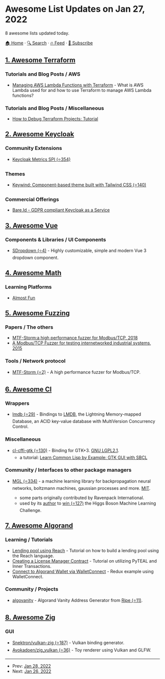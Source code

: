 # Awesome List Updates on Jan 27, 2022

8 awesome lists updated today.

[🏠 Home](/README.md) · [🔍 Search](https://test.trackawesomelist.com/search/) · [🔥 Feed](https://test.trackawesomelist.com/feed.xml) · [📮 Subscribe](https://trackawesomelist.us17.list-manage.com/subscribe?u=d2f0117aa829c83a63ec63c2f&id=36a103854c)



## [1. Awesome Terraform](/content/shuaibiyy/awesome-terraform/README.md)

### Tutorials and Blog Posts / AWS

*   [Managing AWS Lambda Functions with Terraform](https://spacelift.io/blog/terraform-aws-lambda) - What is AWS Lambda used for and how to use Terraform to manage AWS Lambda functions?

### Tutorials and Blog Posts / Miscellaneous

*   [How to Debug Terraform Projects: Tutorial](https://spacelift.io/blog/terraform-debug)

## [2. Awesome Keycloak](/content/thomasdarimont/awesome-keycloak/README.md)

### Community Extensions

*   [Keycloak Metrics SPI (⭐354)](https://github.com/aerogear/keycloak-metrics-spi)

### Themes

*   [Keywind: Component-based theme built with Tailwind CSS (⭐140)](https://github.com/lukin/keywind)

### Commercial Offerings

*   [Bare.Id - GDPR compliant Keycloak as a Service](https://bare.id/)

## [3. Awesome Vue](/content/vuejs/awesome-vue/README.md)

### Components & Libraries / UI Components

*   [SDropdown (⭐4)](https://github.com/storinka/dropdown) - Highly customizable, simple and modern Vue 3 dropdown component.

## [4. Awesome Math](/content/rossant/awesome-math/README.md)

### Learning Platforms

*   [Almost Fun](https://www.almostfun.org/lessons/)

## [5. Awesome Fuzzing](/content/cpuu/awesome-fuzzing/README.md)

### Papers / The others

*   [MTF-Storm:a high performance fuzzer for Modbus/TCP, 2018](https://doi.org/10.1109/ETFA.2018.8502600)
*   [A Modbus/TCP Fuzzer for testing internetworked industrial systems, 2015](https://doi.org/10.1109/ETFA.2015.7301400)

### Tools / Network protocol

*   [MTF-Storm (⭐2)](https://github.com/ntinosk-mtf/etfa2018) - A high performance fuzzer for Modbus/TCP.

## [6. Awesome Cl](/content/CodyReichert/awesome-cl/README.md)

### Wrappers

*   [lmdb (⭐29)](https://github.com/antimer/lmdb) - Bindings to [LMDB](http://www.lmdb.tech/doc/), the Lightning Memory-mapped Database, an ACID key-value database with MultiVersion Concurrency Control.

### Miscellaneous

*   [cl-cffi-gtk (⭐130)](https://github.com/crategus/cl-cffi-gtk) - Binding for GTK+3. [GNU LGPL2.1](http://www.gnu.org/licenses/old-licenses/lgpl-2.1.html).
    *   a tutorial: [Learn Common Lisp by Example: GTK GUI with SBCL](https://dev.to/goober99/learn-common-lisp-by-example-gtk-gui-with-sbcl-5e5c)

### Community / Interfaces to other package managers

*   [MGL (⭐334)](https://github.com/melisgl/mgl) - a machine learning library for backpropagation neural networks, boltzmann machines, gaussian processes and more. [MIT](https://opensource.org/licenses/MIT).
    *   some parts originally contributed by Ravenpack International.

    <!---->

    *   used by its [author](https://github.com/melisgl) to [win (⭐127)](https://github.com/melisgl/higgsml) the Higgs Boson Machine Learning Challenge.

## [7. Awesome Algorand](/content/aorumbayev/awesome-algorand/README.md)

### Learning / Tutorials

*   [Lending pool using Reach](https://developer.algorand.org/tutorials/building-a-lending-pool-using-reach/) - Tutorial on how to build a lending pool using the Reach language.
*   [Creating a License Manager Contract](https://developer.algorand.org/tutorials/creating-a-license-manager-contract-utilizing-pyteal-and-inner-transactions/) - Tutorial on utilizing PyTEAL and Inner Transactions.
*   [Connect to Algorand Wallet via WalletConnect](https://developer.algorand.org/tutorials/redux-example-connect-wallet-walletconnect/) - Redux example using WalletConnect.

### Community / Projects

*   [algovanity](https://algovanity.com/) - Algorand Vanity Address Generator from [Ripe (⭐11)](https://github.com/Ripe/algovanity).

## [8. Awesome Zig](/content/catdevnull/awesome-zig/README.md)

### GUI

*   [Snektron/vulkan-zig (⭐187)](https://github.com/Snektron/vulkan-zig) - Vulkan binding generator.
*   [Avokadoen/zig\_vulkan (⭐36)](https://github.com/Avokadoen/zig_vulkan) - Toy renderer using Vulkan and GLFW.

---

- Prev: [Jan 28, 2022](/content/2022/01/28/README.md)
- Next: [Jan 26, 2022](/content/2022/01/26/README.md)